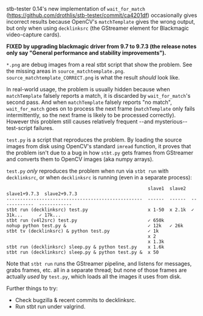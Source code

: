 stb-tester 0.14's new implementation of `wait_for_match`
(https://github.com/drothlis/stb-tester/commit/ca4201df) occasionally gives
incorrect results because OpenCV's `matchTemplate` gives the wrong output, but
only when using `decklinksrc` (the GStreamer element for Blackmagic
video-capture cards).

**FIXED by upgrading blackmagic driver from 9.7 to 9.7.3 (the release notes
only say "General performance and stability improvements").**

`*.png` are debug images from a real stbt script that show the problem. See
the missing areas in `source_matchtemplate.png`.
`source_matchtemplate_CORRECT.png` is what the result *should* look like.

In real-world usage, the problem is usually hidden because when `matchTemplate`
falsely reports a match, it is discarded by `wait_for_match`'s second pass. And
when `matchTemplate` falsely reports "no match", `wait_for_match` goes on to
process the next frame (`matchTemplate` only fails intermittently, so the next
frame is likely to be processed correctly). However this problem still causes
relatively frequent --and mysterious-- test-script failures.

`test.py` is a script that reproduces the problem. By loading the source images
from disk using OpenCV's standard `imread` function, it proves that the problem
isn't due to a bug in how `stbt.py` gets frames from GStreamer and converts
them to OpenCV images (aka numpy arrays).

`test.py` *only* reproduces the problem when run via `stbt run` with
`decklinksrc`, or when `decklinksrc` is running (even in a separate process):

                                                        slave1  slave2  slave1+9.7.3  slave2+9.7.3
    --------------------------------------------------  ------  ------  ------------  ------------
    stbt run (decklinksrc) test.py                      x 1-50  x 2.1k  ✓ 31k...      ✓ 17k...
    stbt run (v4l2src) test.py                          ✓ 650k
    nohup python test.py &                              ✓ 12k   ✓ 26k
    stbt tv (decklinksrc) & python test.py              ✓ 1k
                                                        x 2
                                                        x 1.3k
    stbt run (decklinksrc) sleep.py & python test.py    x 1.6k
    stbt run (decklinksrc) sleep.py & python test.py &  x 50


Note that `stbt run` runs the GStreamer pipeline, and listens for messages,
grabs frames, etc. all in a separate thread; but none of those frames are
actually *used* by `test.py`, which loads all the images it uses from disk.

Further things to try:

* Check bugzilla & recent commits to decklinksrc.
* Run stbt run under valgrind.
